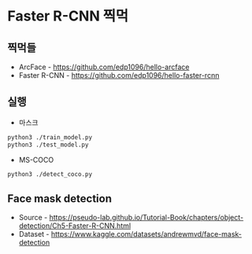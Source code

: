 # Faster R-CNN 찍먹


## 찍먹들

* ArcFace - https://github.com/edp1096/hello-arcface
* Faster R-CNN - https://github.com/edp1096/hello-faster-rcnn


## 실행

* 마스크
```sh
python3 ./train_model.py
python3 ./test_model.py
```
* MS-COCO
```sh
python3 ./detect_coco.py
```


## Face mask detection

* Source - https://pseudo-lab.github.io/Tutorial-Book/chapters/object-detection/Ch5-Faster-R-CNN.html
* Dataset - https://www.kaggle.com/datasets/andrewmvd/face-mask-detection
